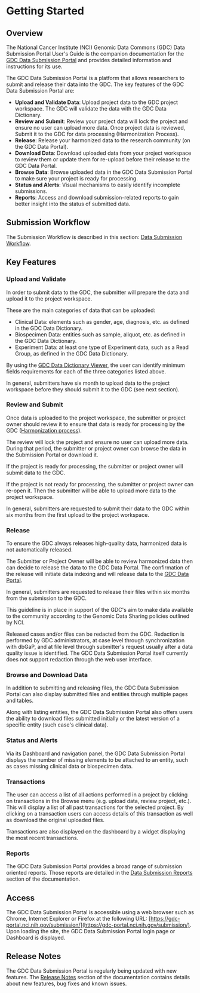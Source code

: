 # Getting Started

## Overview

The National Cancer Institute (NCI) Genomic Data Commons (GDC) Data Submission Portal User's Guide is the companion documentation for the [GDC Data Submission Portal](https://gdc.nci.nih.gov/submit-data/gdc-data-submission-portal) and provides detailed information and instructions for its use.

The GDC Data Submission Portal is a platform that allows researchers to submit and release their data into the GDC. The key features of the GDC Data Submission Portal are:

* __Upload and Validate Data__: Upload project data to the GDC project workspace. The GDC will validate the data with the GDC Data Dictionary.
* __Review and Submit__: Review your project data will lock the project and ensure no user can upload more data. Once project data is reviewed, Submit it to the GDC for data processing (Harmonization Process).
* __Release__: Release your harmonized data to the research community (on the GDC Data Portal).
* __Download Data__: Download uploaded data from your project workspace to review them or update them for re-upload before their release to the GDC Data Portal.
* __Browse Data__: Browse uploaded data in the GDC Data Submission Portal to make sure your project is ready for processing.
* __Status and Alerts__: Visual mechanisms to easily identify incomplete submissions.
* __Reports__: Access and download submission-related reports to gain better insight into the status of submitted data.

## Submission Workflow

The Submission Workflow is described in this section: [Data Submission Workflow](Submission_Workflow.md). 


## Key Features

### Upload and Validate
In order to submit data to the GDC, the submitter will prepare the data and upload it to the project workspace.

These are the main categories of data that can be uploaded: 

* Clinical Data: elements such as gender, age, diagnosis, etc. as defined in the GDC Data Dictionary.
* Biospecimen Data: entities such as sample, aliquot, etc. as defined in the GDC Data Dictionary.
* Experiment Data: at least one type of Experiment data, such as a Read Group, as defined in the GDC Data Dictionary.

By using the [GDC Data Dictionary Viewer](../../Data_Dictionary/viewer.md), the user can identify minimum fields requirements for each of the three categories listed above.


In general, submitters have six month to upload data to the project workspace before they should submit it to the GDC (see next section).

### Review and Submit
Once data is uploaded to the project workspace, the submitter or project owner should review it to ensure that data is ready for processing by the GDC ([Harmonization process](https://gdc.nci.nih.gov/submit-data/gdc-data-processing-software-and-algorithms/2-data-harmonization)).

The review will lock the project and ensure no user can upload more data. During that period, the submitter or project owner can browse the data in the Submission Portal or download it. 

If the project is ready for processing, the submitter or project owner will submit data to the GDC.

If the project is not ready for processing, the submitter or project owner can re-open it. Then the submitter will be able to upload more data to the project workspace.

In general, submitters are requested to submit their data to the GDC within six months from the first upload to the project workspace.


### Release

To ensure the GDC always releases high-quality data, harmonized data is not automatically released.

The Submitter or Project Owner will be able to review harmonized data then can decide to release the data to the GDC Data Portal. The confirmation of the release will initiate data indexing and will release data to the [GDC Data Portal](https://gdc-portal.nci.nih.gov/projects/t).

In general, submitters are requested to release their files within six months from the submission to the GDC. 

This guideline is in place in support of the GDC's aim to make data available to the community according to the Genomic Data Sharing policies outlined by NCI.

Released cases and/or files can be redacted from the GDC. Redaction is performed by GDC administrators, at case level through synchronization with dbGaP, and at file level through submitter's request usually after a data quality issue is identified. The GDC Data Submission Portal itself currently does not support redaction through the web user interface.

### Browse and Download Data

In addition to submitting and releasing files, the GDC Data Submission Portal can also display submitted files and entities through multiple pages and tables.

Along with listing entities, the GDC Data Submission Portal also offers users the ability to download files submitted initially or the latest version of a specific entity (such case's clinical data).

### Status and Alerts

Via its Dashboard and navigation panel, the GDC Data Submission Portal displays the number of missing elements to be attached to an entity, such as cases missing clinical data or biospecimen data.


### Transactions

The user can access a list of all actions performed in a project by clicking on transactions in the Browse menu (e.g. upload data, review project, etc.). This will display a list of all past transactions for the selected project. By clicking on a transaction users can access details of this transaction as well as download the original uploaded files.

Transactions are also displayed on the dashboard by a widget displaying the most recent transactions.

### Reports

The GDC Data Submission Portal provides a broad range of submission oriented reports. Those reports are detailed in the [Data Submission Reports](Reports.md) section of the documentation.

## Access

The GDC Data Submission Portal is accessible using a web browser such as Chrome, Internet Explorer or Firefox at the following URL: [https://gdc-portal.nci.nih.gov/submission/](https://gdc-portal.nci.nih.gov/submission/).
Upon loading the site, the GDC Data Submission Portal login page or Dashboard is displayed.

## Release Notes

The GDC Data Submission Portal is regularly being updated with new features. The [Release Notes](../Release_Notes/Data_Submission_Portal_Release_Notes.md) section of the documentation contains details about new features, bug fixes and known issues.
